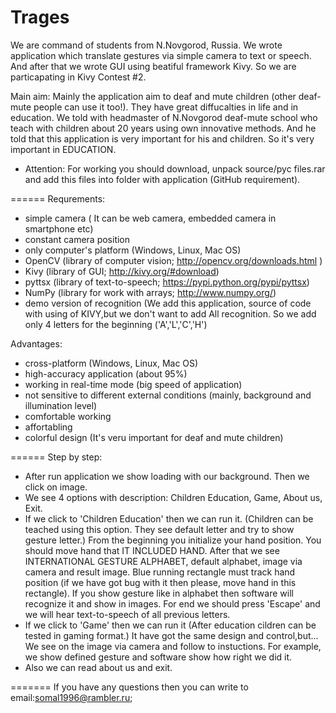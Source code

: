 Trages
======

We are command of students from N.Novgorod, Russia. We wrote application which translate gestures via simple camera to text or speech. And after that we wrote GUI using beatiful framework Kivy. So we are particapating in Kivy Contest #2.

Main aim:
Mainly the application aim to deaf and mute children (other deaf-mute people can use it too!).
They have great diffucalties in life and in education. We told with headmaster of N.Novgorod deaf-mute school who teach with children about 20 years using own innovative methods. And he told that this application is very important for his and children. So it's very important in EDUCATION.

- Attention:
For working you should download, unpack source/pyc files.rar and add this files into folder with application (GitHub requirement).

======
Requrements:
- simple camera ( It can be web camera, embedded camera in smartphone etc)
- constant camera position
- only computer's platform (Windows, Linux, Mac OS)
- OpenCV (library of computer vision; http://opencv.org/downloads.html )
- Kivy (library of GUI; http://kivy.org/#download)  
- pyttsx (library of text-to-speech; https://pypi.python.org/pypi/pyttsx)
- NumPy (library for work with arrays; http://www.numpy.org/)
- demo version of recognition (We add this application, source of code with using of KIVY,but we don't want to add All recognition. So we add only 4 letters for the beginning ('A','L','C','H')


Advantages:
- cross-platform (Windows, Linux, Mac OS)
- high-accuracy application (about 95%)
- working in real-time mode (big speed of application)
- not sensitive to different external conditions (mainly, background and illumination level)
- comfortable working
- affortabling
- colorful design (It's veru important for deaf and mute children)

======
Step by step:
- After run application we show loading with our background. Then we click on image.
- We see 4 options with description: Children Education, Game, About us, Exit.
- If we click to 'Children Education' then we can run it. 
(Children can be teached using this option. They see default letter and try to show gesture letter.)
From the beginning you initialize your hand position. You should move hand that IT INCLUDED HAND.
After that we see INTERNATIONAL GESTURE ALPHABET, default alphabet, image via camera and result image. 
Blue running rectangle must track hand position (if we have got bug with it then please, move hand in this rectangle).
If you show gesture like in alphabet then software will recognize it and show in images.
For end we should press 'Escape' and we will hear text-to-speech of all previous letters.
- If we click to 'Game' then we can run it 
(After education cildren can be tested in gaming format.)
It have got the same design and control,but...
We see on the image via camera and follow to instuctions. For example, we show defined gesture and software show how right we did it.
- Also we can read about us and exit.


=======
If you have any questions then you can write to email:somal1996@rambler.ru;

